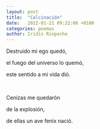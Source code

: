 ```yaml
---
layout: post
title:  "Calcinación"
date:   2022-01-21 09:22:06 +0100
categories: poemas
author: Iridis Rinpoche
---
```


Destruido mi ego quedó,

el fuego del universo lo quemó,

este sentido a mi vida dió.

<br>

Cenizas me quedarón

de la explosión,

de ellas un ave fenix nació.


